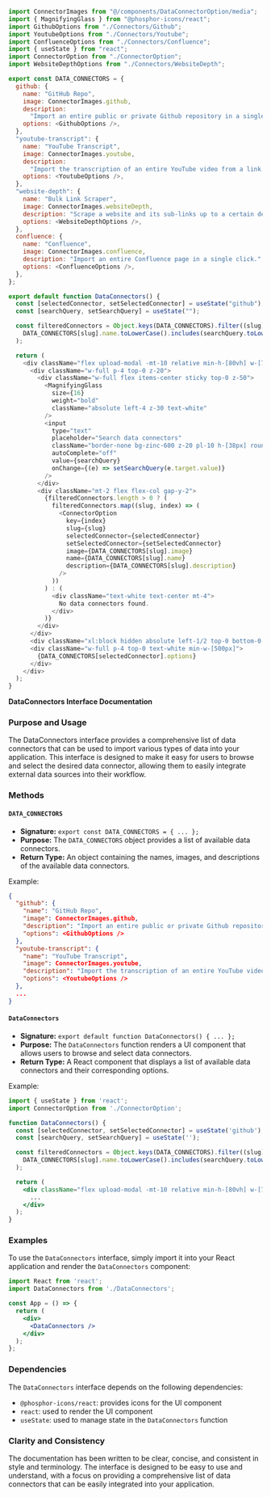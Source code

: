 ```javascript
import ConnectorImages from "@/components/DataConnectorOption/media";
import { MagnifyingGlass } from "@phosphor-icons/react";
import GithubOptions from "./Connectors/Github";
import YoutubeOptions from "./Connectors/Youtube";
import ConfluenceOptions from "./Connectors/Confluence";
import { useState } from "react";
import ConnectorOption from "./ConnectorOption";
import WebsiteDepthOptions from "./Connectors/WebsiteDepth";

export const DATA_CONNECTORS = {
  github: {
    name: "GitHub Repo",
    image: ConnectorImages.github,
    description:
      "Import an entire public or private Github repository in a single click.",
    options: <GithubOptions />,
  },
  "youtube-transcript": {
    name: "YouTube Transcript",
    image: ConnectorImages.youtube,
    description:
      "Import the transcription of an entire YouTube video from a link.",
    options: <YoutubeOptions />,
  },
  "website-depth": {
    name: "Bulk Link Scraper",
    image: ConnectorImages.websiteDepth,
    description: "Scrape a website and its sub-links up to a certain depth.",
    options: <WebsiteDepthOptions />,
  },
  confluence: {
    name: "Confluence",
    image: ConnectorImages.confluence,
    description: "Import an entire Confluence page in a single click.",
    options: <ConfluenceOptions />,
  },
};

export default function DataConnectors() {
  const [selectedConnector, setSelectedConnector] = useState("github");
  const [searchQuery, setSearchQuery] = useState("");

  const filteredConnectors = Object.keys(DATA_CONNECTORS).filter((slug) =>
    DATA_CONNECTORS[slug].name.toLowerCase().includes(searchQuery.toLowerCase())
  );

  return (
    <div className="flex upload-modal -mt-10 relative min-h-[80vh] w-[70vw]">
      <div className="w-full p-4 top-0 z-20">
        <div className="w-full flex items-center sticky top-0 z-50">
          <MagnifyingGlass
            size={16}
            weight="bold"
            className="absolute left-4 z-30 text-white"
          />
          <input
            type="text"
            placeholder="Search data connectors"
            className="border-none bg-zinc-600 z-20 pl-10 h-[38px] rounded-full w-full px-4 py-1 text-sm border-2 border-slate-300/40 outline-none focus:border-white text-white"
            autoComplete="off"
            value={searchQuery}
            onChange={(e) => setSearchQuery(e.target.value)}
          />
        </div>
        <div className="mt-2 flex flex-col gap-y-2">
          {filteredConnectors.length > 0 ? (
            filteredConnectors.map((slug, index) => (
              <ConnectorOption
                key={index}
                slug={slug}
                selectedConnector={selectedConnector}
                setSelectedConnector={setSelectedConnector}
                image={DATA_CONNECTORS[slug].image}
                name={DATA_CONNECTORS[slug].name}
                description={DATA_CONNECTORS[slug].description}
              />
            ))
          ) : (
            <div className="text-white text-center mt-4">
              No data connectors found.
            </div>
          )}
        </div>
      </div>
      <div className="xl:block hidden absolute left-1/2 top-0 bottom-0 w-[0.5px] bg-white/20 -translate-x-1/2"></div>
      <div className="w-full p-4 top-0 text-white min-w-[500px]">
        {DATA_CONNECTORS[selectedConnector].options}
      </div>
    </div>
  );
}

```
**DataConnectors Interface Documentation**

### Purpose and Usage

The DataConnectors interface provides a comprehensive list of data connectors that can be used to import various types of data into your application. This interface is designed to make it easy for users to browse and select the desired data connector, allowing them to easily integrate external data sources into their workflow.

### Methods

#### `DATA_CONNECTORS`

* **Signature:** `export const DATA_CONNECTORS = { ... };`
* **Purpose:** The `DATA_CONNECTORS` object provides a list of available data connectors.
* **Return Type:** An object containing the names, images, and descriptions of the available data connectors.

Example:
```json
{
  "github": {
    "name": "GitHub Repo",
    "image": ConnectorImages.github,
    "description": "Import an entire public or private Github repository in a single click.",
    "options": <GithubOptions />
  },
  "youtube-transcript": {
    "name": "YouTube Transcript",
    "image": ConnectorImages.youtube,
    "description": "Import the transcription of an entire YouTube video from a link.",
    "options": <YoutubeOptions />
  },
  ...
}
```
#### `DataConnectors`

* **Signature:** `export default function DataConnectors() { ... };`
* **Purpose:** The `DataConnectors` function renders a UI component that allows users to browse and select data connectors.
* **Return Type:** A React component that displays a list of available data connectors and their corresponding options.

Example:
```jsx
import { useState } from 'react';
import ConnectorOption from './ConnectorOption';

function DataConnectors() {
  const [selectedConnector, setSelectedConnector] = useState('github');
  const [searchQuery, setSearchQuery] = useState('');

  const filteredConnectors = Object.keys(DATA_CONNECTORS).filter((slug) => 
    DATA_CONNECTORS[slug].name.toLowerCase().includes(searchQuery.toLowerCase())
  );

  return (
    <div className="flex upload-modal -mt-10 relative min-h-[80vh] w-[70vw]">
      ...
    </div>
  );
}
```
### Examples

To use the `DataConnectors` interface, simply import it into your React application and render the `DataConnectors` component:
```jsx
import React from 'react';
import DataConnectors from './DataConnectors';

const App = () => {
  return (
    <div>
      <DataConnectors />
    </div>
  );
};
```
### Dependencies

The `DataConnectors` interface depends on the following dependencies:

* `@phosphor-icons/react`: provides icons for the UI component
* `react`: used to render the UI component
* `useState`: used to manage state in the `DataConnectors` function

### Clarity and Consistency

The documentation has been written to be clear, concise, and consistent in style and terminology. The interface is designed to be easy to use and understand, with a focus on providing a comprehensive list of data connectors that can be easily integrated into your application.